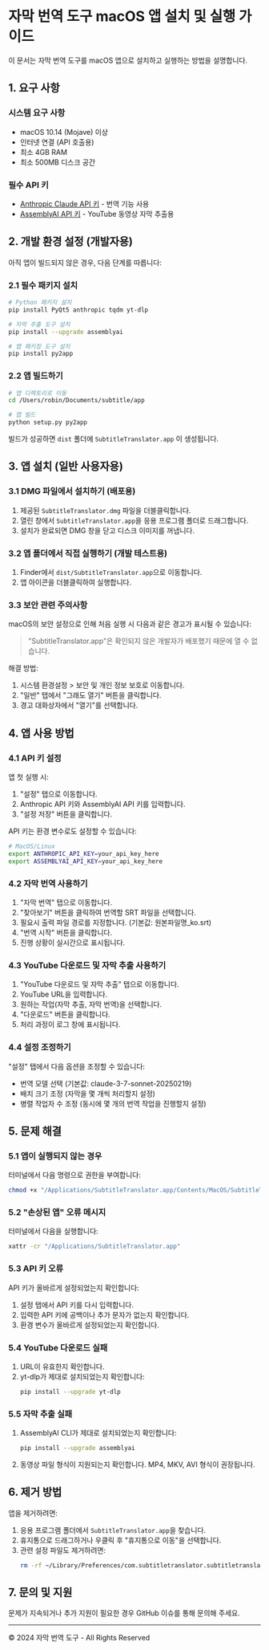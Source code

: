 # 자막 번역 도구 macOS 앱 설치 및 실행 가이드

이 문서는 자막 번역 도구를 macOS 앱으로 설치하고 실행하는 방법을 설명합니다.

## 1. 요구 사항

### 시스템 요구 사항
- macOS 10.14 (Mojave) 이상
- 인터넷 연결 (API 호출용)
- 최소 4GB RAM
- 최소 500MB 디스크 공간

### 필수 API 키
- [Anthropic Claude API 키](https://anthropic.com/) - 번역 기능 사용
- [AssemblyAI API 키](https://www.assemblyai.com/) - YouTube 동영상 자막 추출용

## 2. 개발 환경 설정 (개발자용)

아직 앱이 빌드되지 않은 경우, 다음 단계를 따릅니다:

### 2.1 필수 패키지 설치

```bash
# Python 패키지 설치
pip install PyQt5 anthropic tqdm yt-dlp

# 자막 추출 도구 설치
pip install --upgrade assemblyai

# 앱 패키징 도구 설치
pip install py2app
```

### 2.2 앱 빌드하기

```bash
# 앱 디렉토리로 이동
cd /Users/robin/Documents/subtitle/app

# 앱 빌드
python setup.py py2app
```

빌드가 성공하면 `dist` 폴더에 `SubtitleTranslator.app` 이 생성됩니다.

## 3. 앱 설치 (일반 사용자용)

### 3.1 DMG 파일에서 설치하기 (배포용)

1. 제공된 `SubtitleTranslator.dmg` 파일을 더블클릭합니다.
2. 열린 창에서 `SubtitleTranslator.app`을 응용 프로그램 폴더로 드래그합니다.
3. 설치가 완료되면 DMG 창을 닫고 디스크 이미지를 꺼냅니다.

### 3.2 앱 폴더에서 직접 실행하기 (개발 테스트용)

1. Finder에서 `dist/SubtitleTranslator.app`으로 이동합니다.
2. 앱 아이콘을 더블클릭하여 실행합니다.

### 3.3 보안 관련 주의사항

macOS의 보안 설정으로 인해 처음 실행 시 다음과 같은 경고가 표시될 수 있습니다:
> "SubtitleTranslator.app"은 확인되지 않은 개발자가 배포했기 때문에 열 수 없습니다.

해결 방법:
1. 시스템 환경설정 > 보안 및 개인 정보 보호로 이동합니다.
2. "일반" 탭에서 "그래도 열기" 버튼을 클릭합니다.
3. 경고 대화상자에서 "열기"를 선택합니다.

## 4. 앱 사용 방법

### 4.1 API 키 설정

앱 첫 실행 시:
1. "설정" 탭으로 이동합니다.
2. Anthropic API 키와 AssemblyAI API 키를 입력합니다.
3. "설정 저장" 버튼을 클릭합니다.

API 키는 환경 변수로도 설정할 수 있습니다:

```bash
# MacOS/Linux
export ANTHROPIC_API_KEY=your_api_key_here
export ASSEMBLYAI_API_KEY=your_api_key_here
```

### 4.2 자막 번역 사용하기

1. "자막 번역" 탭으로 이동합니다.
2. "찾아보기" 버튼을 클릭하여 번역할 SRT 파일을 선택합니다.
3. 필요시 출력 파일 경로를 지정합니다. (기본값: 원본파일명_ko.srt)
4. "번역 시작" 버튼을 클릭합니다.
5. 진행 상황이 실시간으로 표시됩니다.

### 4.3 YouTube 다운로드 및 자막 추출 사용하기

1. "YouTube 다운로드 및 자막 추출" 탭으로 이동합니다.
2. YouTube URL을 입력합니다.
3. 원하는 작업(자막 추출, 자막 번역)을 선택합니다.
4. "다운로드" 버튼을 클릭합니다.
5. 처리 과정이 로그 창에 표시됩니다.

### 4.4 설정 조정하기

"설정" 탭에서 다음 옵션을 조정할 수 있습니다:
- 번역 모델 선택 (기본값: claude-3-7-sonnet-20250219)
- 배치 크기 조정 (자막을 몇 개씩 처리할지 설정)
- 병렬 작업자 수 조정 (동시에 몇 개의 번역 작업을 진행할지 설정)

## 5. 문제 해결

### 5.1 앱이 실행되지 않는 경우

터미널에서 다음 명령으로 권한을 부여합니다:
```bash
chmod +x "/Applications/SubtitleTranslator.app/Contents/MacOS/SubtitleTranslator"
```

### 5.2 "손상된 앱" 오류 메시지

터미널에서 다음을 실행합니다:
```bash
xattr -cr "/Applications/SubtitleTranslator.app"
```

### 5.3 API 키 오류

API 키가 올바르게 설정되었는지 확인합니다:
1. 설정 탭에서 API 키를 다시 입력합니다.
2. 입력한 API 키에 공백이나 추가 문자가 없는지 확인합니다.
3. 환경 변수가 올바르게 설정되었는지 확인합니다.

### 5.4 YouTube 다운로드 실패

1. URL이 유효한지 확인합니다.
2. yt-dlp가 제대로 설치되었는지 확인합니다:
   ```bash
   pip install --upgrade yt-dlp
   ```

### 5.5 자막 추출 실패

1. AssemblyAI CLI가 제대로 설치되었는지 확인합니다:
   ```bash
   pip install --upgrade assemblyai
   ```
2. 동영상 파일 형식이 지원되는지 확인합니다. MP4, MKV, AVI 형식이 권장됩니다.

## 6. 제거 방법

앱을 제거하려면:
1. 응용 프로그램 폴더에서 `SubtitleTranslator.app`을 찾습니다.
2. 휴지통으로 드래그하거나 우클릭 후 "휴지통으로 이동"을 선택합니다.
3. 관련 설정 파일도 제거하려면:
   ```bash
   rm -rf ~/Library/Preferences/com.subtitletranslator.subtitletranslator.plist
   ```

## 7. 문의 및 지원

문제가 지속되거나 추가 지원이 필요한 경우 GitHub 이슈를 통해 문의해 주세요.

---

© 2024 자막 번역 도구 - All Rights Reserved